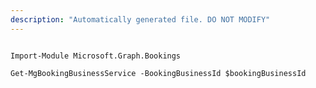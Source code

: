 ```yaml
---
description: "Automatically generated file. DO NOT MODIFY"
---
```


```powershellv1

Import-Module Microsoft.Graph.Bookings

Get-MgBookingBusinessService -BookingBusinessId $bookingBusinessId

```